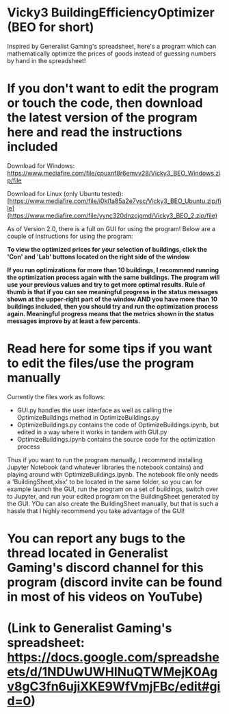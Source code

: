 # Vicky3 BuildingEfficiencyOptimizer (BEO for short)
Inspired by Generalist Gaming's spreadsheet, here's a program which can mathematically optimize the prices of goods instead of guessing numbers by hand in the spreadsheet!

# If you don't want to edit the program or touch the code, then download the latest version of the program here and read the instructions included

Download for Windows: https://www.mediafire.com/file/cpuxnf8r6emvv28/Vicky3_BEO_Windows.zip/file

Download for Linux (only Ubuntu tested): [https://www.mediafire.com/file/i0kl1a85a2e7ysc/Vicky3_BEO_Ubuntu.zip/file](https://www.mediafire.com/file/yync320dnzcjgmd/Vicky3_BEO_2.zip/file)

As of Version 2.0, there is a full on GUI for using the program! Below are a couple of instructions for using the program:

**To view the optimized prices for your selection of buildings, click the 'Con' and 'Lab' buttons located on the right side of the window**

**If you run optimizations for more than 10 buildings, I recommend running the optimization process again with the same buildings. The program will use your previous values and try to get more optimal results. Rule of thumb is that if you can see meaningful progress in the status messages shown at the upper-right part of the window AND you have more than 10 buildings included, then you should try and run the optimization process again. Meaningful progress means that the metrics shown in the status messages improve by at least a few percents.**

# Read here for some tips if you want to edit the files/use the program manually

Currently the files work as follows:
- GUI.py handles the user interface as well as calling the OptimizeBuildings method in OptimizeBuildings.py
- OptimizeBuildings.py contains the code of OptimizeBuildings.ipynb, but edited in a way where it works in tandem with GUI.py
- OptimizeBuildings.ipynb contains the source code for the optimization process

Thus if you want to run the program manually, I recommend installing Jupyter Notebook (and whatever libraries the notebook contains) and playing around with OptimizeBuildings.ipynb.
The notebook file only needs a 'BuildingSheet,xlsx' to be located in the same folder, so you can for example launch the GUI, run the program on a set of buildings, switch over to Jupyter, and run your edited program on the BuildingSheet generated by the GUI.
YOu can also create the BuildingSheet manually, but that is such a hassle that I highly recommend you take advantage of the GUI!

# You can report any bugs to the thread located in Generalist Gaming's discord channel for this program (discord invite can be found in most of his videos on YouTube)

# (Link to Generalist Gaming's spreadsheet: https://docs.google.com/spreadsheets/d/1NDUwUWHlNuQTWMejK0Agv8gC3fn6ujiXKE9WfVmjFBc/edit#gid=0)
